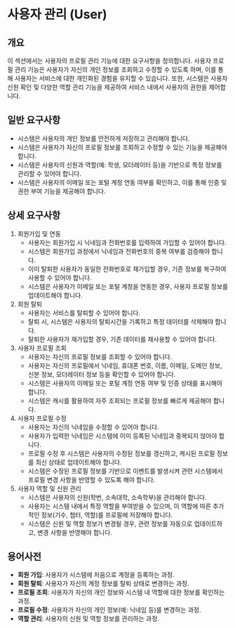# 사용자 관리 (User)

## 개요

이 섹션에서는 사용자의 프로필 관리 기능에 대한 요구사항을 정의합니다. 사용자 프로필 관리 기능은 사용자가 자신의 개인 정보를 조회하고 수정할 수 있도록 하며, 이를 통해 사용자는 서비스에 대한 개인화된 경험을 유지할 수 있습니다. 또한, 시스템은 사용자 신원 확인 및 다양한 역할 관리 기능을 제공하여 서비스 내에서 사용자의 권한을 제어합니다.

## 일반 요구사항

- 시스템은 사용자의 개인 정보를 안전하게 저장하고 관리해야 합니다.
- 시스템은 사용자가 자신의 프로필 정보를 조회하고 수정할 수 있는 기능을 제공해야 합니다.
- 시스템은 사용자의 신원과 역할(예: 학생, 모더레이터 등)을 기반으로 특정 정보를 관리할 수 있어야 합니다.
- 시스템은 사용자의 이메일 또는 포털 계정 연동 여부를 확인하고, 이를 통해 인증 및 권한 부여 기능을 제공해야 합니다.

## 상세 요구사항

1. 회원가입 및 연동
   - 사용자는 회원가입 시 닉네임과 전화번호를 입력하여 가입할 수 있어야 합니다.
   - 시스템은 회원가입 과정에서 닉네임과 전화번호의 중복 여부를 검증해야 합니다.
   - 이미 탈퇴한 사용자가 동일한 전화번호로 재가입할 경우, 기존 정보를 복구하여 사용할 수 있어야 합니다.
   - 시스템은 사용자가 이메일 또는 포털 계정을 연동한 경우, 사용자 프로필 정보를 업데이트해야 합니다.
2. 회원 탈퇴
   - 사용자는 서비스를 탈퇴할 수 있어야 합니다.
   - 탈퇴 시, 시스템은 사용자의 탈퇴시간을 기록하고 특정 데이터를 삭제해야 합니다.
   - 탈퇴한 사용자가 재가입할 경우, 기존 데이터를 재사용할 수 있어야 합니다.
3. 사용자 프로필 조회
   - 사용자는 자신의 프로필 정보를 조회할 수 있어야 합니다.
   - 사용자는 자신의 프로필에서 닉네임, 휴대폰 번호, 이름, 이메일, 도메인 정보, 신분 정보, 모더레이터 정보 등을 확인할 수 있어야 합니다.
   - 시스템은 사용자의 이메일 또는 포털 계정 연동 여부 및 인증 상태를 표시해야 합니다.
   - 시스템은 캐시를 활용하여 자주 조회되는 프로필 정보를 빠르게 제공해야 합니다.
4. 사용자 프로필 수정
   - 사용자는 자신의 닉네임을 수정할 수 있어야 합니다.
   - 사용자가 입력한 닉네임은 시스템에 이미 등록된 닉네임과 중복되지 않아야 합니다.
   - 프로필 수정 후 시스템은 사용자의 수정된 정보를 갱신하고, 캐시된 프로필 정보를 최신 상태로 업데이트해야 합니다.
   - 시스템은 수정된 프로필 정보를 기반으로 이벤트를 발생시켜 관련 시스템에서 프로필 변경 사항을 반영할 수 있도록 해야 합니다.
5. 사용자 역할 및 신원 관리
   - 시스템은 사용자의 신원(학번, 소속대학, 소속학부)을 관리해야 합니다.
   - 사용자는 시스템 내에서 특정 역할을 부여받을 수 있으며, 이 역할에 따른 추가적인 정보(기수, 챕터, 역할)를 프로필에 저장해야 합니다.
   - 시스템은 신원 및 역할 정보가 변경될 경우, 관련 정보를 자동으로 업데이트하고, 변경 사항을 반영해야 합니다.

## 용어사전

- **회원 가입**: 사용자가 시스템에 처음으로 계정을 등록하는 과정.
- **회원 탈퇴**: 사용자가 자신의 계정 정보를 탈퇴 상태로 변경하는 과정.
- **프로필 조회**: 사용자가 자신의 개인 정보와 시스템 내 역할에 대한 정보를 확인하는 과정.
- **프로필 수정**: 사용자가 자신의 개인 정보(예: 닉네임 등)를 변경하는 과정.
- **역할 관리**: 사용자의 신원 및 역할 정보를 관리하는 과정.
